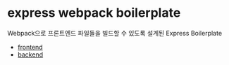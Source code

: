 # express webpack boilerplate

Webpack으로 프론트엔드 파일들을 빌드할 수 있도록 설계된 Express Boilerplate


- [frontend](./frontend)
- [backend](./backend)